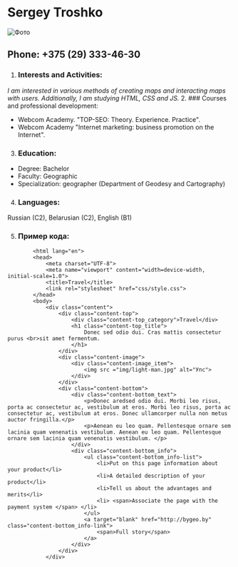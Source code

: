 # Sergey Troshko
![Фото](https://kirmash.by/images/content/s000535_808860.jpg)
## Phone: +375 (29) 333-46-30
1. ### Interests and Activities:
*I am interested in various methods of creating maps and interacting maps with users. Additionally, I am studying HTML, CSS and JS.*
2. ### Courses and professional development:
* Webcom Academy. "TOP-SEO: Theory. Experience. Practice".
* Webcom Academy	"Internet marketing: business promotion on the Internet".
3. ### Education:
* Degree: Bachelor
* Faculty: Geographic
* Specialization: geographer (Department of Geodesy and Cartography)
4. ### Languages:
Russian (C2), Belarusian (C2), English (B1)

5. ### Пример кода:
~~~ <!DOCTYPE html>
        <html lang="en">
        <head>
            <meta charset="UTF-8">
            <meta name="viewport" content="width=device-width, initial-scale=1.0">
            <title>Travel</title>
            <link rel="stylesheet" href="css/style.css">
        </head>
        <body>
            <div class="content">
                <div class="content-top">
                    <div class="content-top_category">Travel</div>
                    <h1 class="content-top_title">
                        Donec sed odio dui. Cras mattis consectetur purus <br>sit amet fermentum. 
                    </h1>
                </div>
                <div class="content-image">
                    <div class="content-image_item">
                        <img src ="img/light-man.jpg" alt="Упс">
                    </div>
                </div>
                <div class="content-bottom">
                    <div class="content-bottom_text">
                        <p>Donec aredsed odio dui. Morbi leo risus, porta ac consectetur ac, vestibulum at eros. Morbi leo risus, porta ac consectetur ac, vestibulum at eros. Donec ullamcorper nulla non metus auctor fringilla.</p>
                        <p>Aenean eu leo quam. Pellentesque ornare sem lacinia quam venenatis vestibulum. Aenean eu leo quam. Pellentesque ornare sem lacinia quam venenatis vestibulum. </p>
                    </div>
                    <div class="content-bottom_info">
                        <ul class="content-bottom_info-list">
                            <li>Put on this page information about your product</li>
                            <li>A detailed description of your product</li>
                            <li>Tell us about the advantages and merits</li>
                            <li> <span>Associate the page with the payment system </span> </li>
                        </ul>
                        <a target="blank" href="http://bygeo.by" class="content-bottom_info-link">
                            <span>Full story</span>
                        </a>
                    </div>
                </div>
            </div>
~~~
